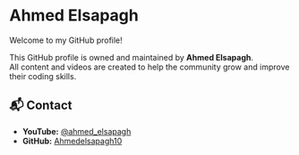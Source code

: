 # Ahmed Elsapagh

Welcome to my GitHub profile!  

This GitHub profile is owned and maintained by **Ahmed Elsapagh**.  
All content and videos are created to help the community grow and improve their coding skills.

## 📬 Contact

- **YouTube:** [@ahmed_elsapagh](https://www.youtube.com/@ahmed_elsapagh)
- **GitHub:** [Ahmedelsapagh10](https://github.com/Ahmedelsapagh10)
